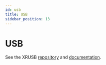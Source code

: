 ```yaml
---
id: usb
title: USB
sidebar_position: 13
---
```


# USB

See the XRUSB [repository](https://github.com/Jiu-xiao/XRUSB) and [documentation](../../xrusb).
